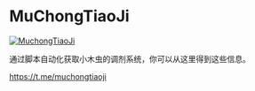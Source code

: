 # MuChongTiaoJi
[![MuchongTiaoJi](https://github.com/inokoe/MuChongTiaoJi/actions/workflows/main.yml/badge.svg)](https://github.com/inokoe/MuChongTiaoJi/actions/workflows/main.yml)  

通过脚本自动化获取小木虫的调剂系统，你可以从这里得到这些信息。  

https://t.me/muchongtiaoji
